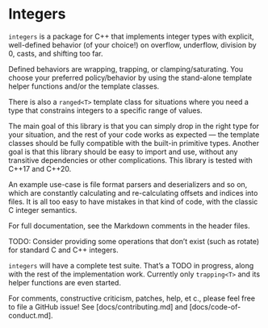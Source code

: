 # Integers

`integers` is a package for C++ that implements integer types with explicit,
well-defined behavior (of your choice!) on overflow, underflow, division by 0,
casts, and shifting too far.

Defined behaviors are wrapping, trapping, or clamping/saturating. You choose
your preferred policy/behavior by using the stand-alone template helper
functions and/or the template classes.

There is also a `ranged<T>` template class for situations where you need a type
that constrains integers to a specific range of values.

The main goal of this library is that you can simply drop in the right type for
your situation, and the rest of your code works as expected — the template
classes should be fully compatible with the built-in primitive types. Another
goal is that this library should be easy to import and use, without any
transitive dependencies or other complications. This library is tested with
C++17 and C++20.

An example use-case is file format parsers and deserializers and so on, which
are constantly calculating and re-calculating offsets and indices into files. It
is all too easy to have mistakes in that kind of code, with the classic C
integer semantics.

For full documentation, see the Markdown comments in the header files.

TODO: Consider providing some operations that don’t exist (such as rotate) for
standard C and C++ integers.

`integers` will have a complete test suite. That’s a TODO in progress, along
with the rest of the implementation work. Currently only `trapping<T>` and its
helper functions are even started.

For comments, constructive criticism, patches, help, et c., please feel free to
file a GitHub issue! See [docs/contributing.md] and [docs/code-of-conduct.md].
